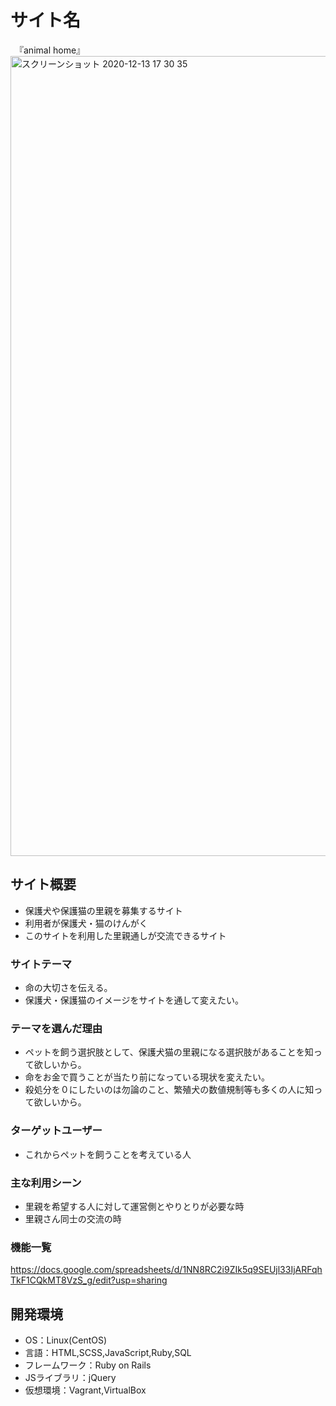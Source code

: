 # サイト名
　『animal home』
  <img width="1280" alt="スクリーンショット 2020-12-13 17 30 35" src="https://user-images.githubusercontent.com/67226779/102007253-c839f000-3d6a-11eb-9eb0-fa6a60cad553.png">

## サイト概要
   - 保護犬や保護猫の里親を募集するサイト
   - 利用者が保護犬・猫のけんがく
   - このサイトを利用した里親通しが交流できるサイト
  
### サイトテーマ
   - 命の大切さを伝える。
   - 保護犬・保護猫のイメージをサイトを通して変えたい。
    

### テーマを選んだ理由
   - ペットを飼う選択肢として、保護犬猫の里親になる選択肢があることを知って欲しいから。
   - 命をお金で買うことが当たり前になっている現状を変えたい。
   - 殺処分を０にしたいのは勿論のこと、繁殖犬の数値規制等も多くの人に知って欲しいから。
　　

### ターゲットユーザー
   - これからペットを飼うことを考えている人
　　
### 主な利用シーン
   - 里親を希望する人に対して運営側とやりとりが必要な時
   - 里親さん同士の交流の時
　　

### 機能一覧
https://docs.google.com/spreadsheets/d/1NN8RC2i9ZIk5q9SEUjl33IjARFqhTkF1CQkMT8VzS_g/edit?usp=sharing



## 開発環境
- OS：Linux(CentOS)
- 言語：HTML,SCSS,JavaScript,Ruby,SQL
- フレームワーク：Ruby on Rails
- JSライブラリ：jQuery
- 仮想環境：Vagrant,VirtualBox

